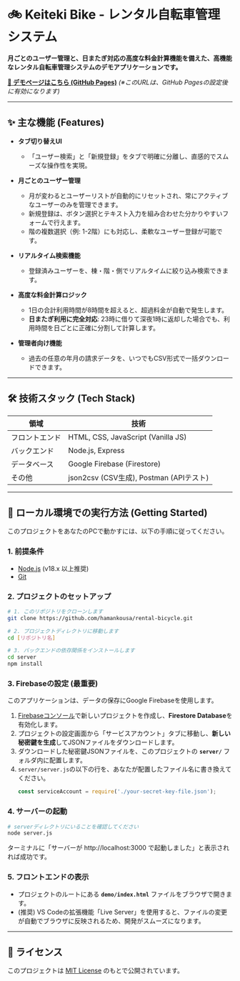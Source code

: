 ﻿# 🚲 Keiteki Bike - レンタル自転車管理システム

**月ごとのユーザー管理と、日またぎ対応の高度な料金計算機能を備えた、高機能なレンタル自転車管理システムのデモアプリケーションです。**

**[🔗 デモページはこちら (GitHub Pages)](https://hamankousa.github.io/rental-bicycle/demo/)**
*(※このURLは、GitHub Pagesの設定後に有効になります)*

---

## ✨ 主な機能 (Features)

-   **タブ切り替えUI**
    -   「ユーザー検索」と「新規登録」をタブで明確に分離し、直感的でスムーズな操作性を実現。

-   **月ごとのユーザー管理**
    -   月が変わるとユーザーリストが自動的にリセットされ、常にアクティブなユーザーのみを管理できます。
    -   新規登録は、ボタン選択とテキスト入力を組み合わせた分かりやすいフォームで行えます。
    -   階の複数選択（例: 1-2階）にも対応し、柔軟なユーザー登録が可能です。

-   **リアルタイム検索機能**
    -   登録済みユーザーを、棟・階・側でリアルタイムに絞り込み検索できます。

-   **高度な料金計算ロジック**
    -   1日の合計利用時間が8時間を超えると、超過料金が自動で発生します。
    -   **日またぎ利用に完全対応**: 23時に借りて深夜1時に返却した場合でも、利用時間を日ごとに正確に分割して計算します。

-   **管理者向け機能**
    -   過去の任意の年月の請求データを、いつでもCSV形式で一括ダウンロードできます。

---

## 🛠️ 技術スタック (Tech Stack)

| 領域         | 技術                                      |
| ------------ | ----------------------------------------- |
| フロントエンド | HTML, CSS, JavaScript (Vanilla JS)        |
| バックエンド   | Node.js, Express                          |
| データベース | Google Firebase (Firestore)               |
| その他       | json2csv (CSV生成), Postman (APIテスト)     |

---

## 🚀 ローカル環境での実行方法 (Getting Started)

このプロジェクトをあなたのPCで動かすには、以下の手順に従ってください。

### 1. 前提条件
-   [Node.js](https://nodejs.org/) (v18.x 以上推奨)
-   [Git](https://git-scm.com/)

### 2. プロジェクトのセットアップ
```bash
# 1. このリポジトリをクローンします
git clone https://github.com/hamankousa/rental-bicycle.git

# 2. プロジェクトディレクトリに移動します
cd [リポジトリ名]

# 3. バックエンドの依存関係をインストールします
cd server
npm install
```

### 3. Firebaseの設定 (最重要)
このアプリケーションは、データの保存にGoogle Firebaseを使用します。

1.  [Firebaseコンソール](https://console.firebase.google.com/)で新しいプロジェクトを作成し、**Firestore Database**を有効化します。
2.  プロジェクトの設定画面から「サービスアカウント」タブに移動し、**新しい秘密鍵を生成**してJSONファイルをダウンロードします。
3.  ダウンロードした秘密鍵JSONファイルを、このプロジェクトの **`server/`** フォルダ内に配置します。
4.  `server/server.js`の以下の行を、あなたが配置したファイル名に書き換えてください。
    ```javascript
    const serviceAccount = require('./your-secret-key-file.json'); 
    ```

### 4. サーバーの起動
```bash
# serverディレクトリにいることを確認してください
node server.js
```
ターミナルに「サーバーが http://localhost:3000 で起動しました」と表示されれば成功です。

### 5. フロントエンドの表示
-   プロジェクトのルートにある **`demo/index.html`** ファイルをブラウザで開きます。
-   (推奨) VS Codeの拡張機能「Live Server」を使用すると、ファイルの変更が自動でブラウザに反映されるため、開発がスムーズになります。

---

## 📜 ライセンス

このプロジェクトは [MIT License](LICENSE.md) のもとで公開されています。